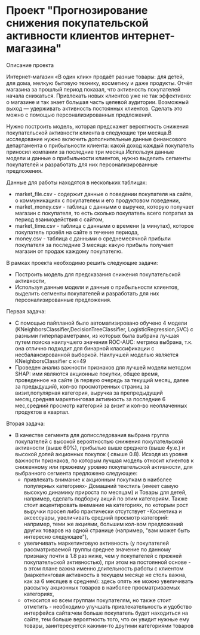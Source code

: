 # Проект "Прогнозирование снижения покупательской активности клиентов интернет-магазина"

Описание проекта

Интернет-магазин «В один клик» продаёт разные товары: для детей, для дома, мелкую бытовую технику, косметику и даже продукты. Отчёт магазина за прошлый период показал, что активность покупателей начала снижаться. Привлекать новых клиентов уже не так эффективно: о магазине и так знает большая часть целевой аудитории. Возможный выход — удерживать активность постоянных клиентов. Сделать это можно с помощью персонализированных предложений.

Нужно построить модель, которая предскажет вероятность снижения покупательской активности клиента в следующие три месяца.В исследование нужно включить дополнительные данные финансового департамента о прибыльности клиента: какой доход каждый покупатель приносил компании за последние три месяца.Используя данные модели и данные о прибыльности клиентов, нужно выделить сегменты покупателей и разработать для них персонализированные предложения.

Данные для работы находятся в нескольких таблицах:
 - market_file.csv - содержит данные о поведении покупателя на сайте, о коммуникациях с покупателем и его продуктовом поведении,
 - market_money.csv - таблица с данными о выручке, которую получает магазин с покупателя, то есть сколько покупатель всего потратил за период взаимодействия с сайтом,
 - market_time.csv - таблица с данными о времени (в минутах), которое покупатель провёл на сайте в течение периода,
 - money.csv - таблица с данными о среднемесячной прибыли покупателя за последние 3 месяца: какую прибыль получает магазин от продаж каждому покупателю.

В рамках проекта необходимо решить следующие задачи:
 - Построить модель для предсказания снижения покупательской активности,
 - Используя данные модели и данные о прибыльности клиентов, выделить сегменты покупателей и разработать для них персонализированные предложения.

Первая задача:
 - С помощью пайпланой было автоматизировано обучено 4 модели (KNeighborsClassifier,DecisionTreeClassifier, LogisticRegression,SVC) с разными гиперпараметрами, из которых была выбрана лучшая путем поиска наилучшего значения ROC-AUC: метрика выбрана, т.к. она отлично подходит для бинарной классификации с несбалансированной выборкой. Наилучшей моделью является KNeighborsClassifier с к=49
 - Проведен анализ важности признаков для лучшей модели методом SHAP: ими являются акционные покупки, общее время, проведенное на сайте (в первую очередь за текущий месяц, далее за предыдущий), кол-во просмотренных страниц за визит,популярная категория, выручка за препредыдущий месяц,средняя маркетинговая активность за последние 6 мес,средний просмотр категорий за визит и кол-во неоплаченных продуктов в квартал.

Вторая задача:
 - В качестве сегмента для дописследования выбрана группа покупателей с высокой вероятностью снижения покупательской активности (выше 60%), прибылью выше среднего (выше 4у.е.) и высокой долей акционных покупок ( свыше 0.8). Исходя из уровня важности признаков, по которым лучшая модель относит клиентов к сниженному или прежнему уровню покупательской активности, для выбранного сегмента предложено следующее:
   - привлекать внимание к акционным покупкам в наиболее популярных категориях- Домашний текстиль (имеет самую высокую динамику прироста по месяцам) и Товары для детей, например, сделать подборку акций по этим категориям. Также стоит акцентировать внимание на категориях, по которым рост выручки просел либо практически отсутствует -Косметика и аксессуары, увеличивать средний просмотр категорий: например, теми же акциями, большим кол-вом предложений других товаров на одной странице (например, "вам может быть интересно следующее"),
   - увеличивать маркетинговую активность (у покупателей рассматриваемой группы среднее значение по данному признаку почти в 1.8 раз ниже, чем у покупателей с прежней покупательской активностью), при этом на постоянной основе - в этом плане важна именно длительность работы с клиентом (маркетинговая активность в текущем месяце не столь важна, как за 6 месяцев в среднем): здесь опять же можно увеличивать рассылку акционных товаров в наиболее просматриваемых категориях,
   - относится ко всем группам покупателям, но также стоит отметить - необходимо улучшать привлекательность и удобство интерфейса сайта:чем больше покупатель будет находиться на сайте, тем больше вероятность того, что он увидит нужные ему товары, заинтересуется какими-то другими категориями товаров
